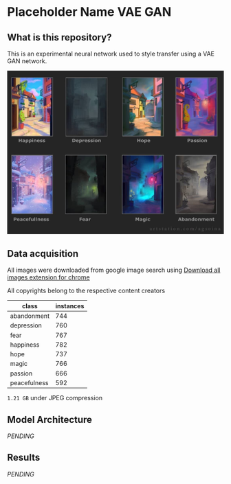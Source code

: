 # Placeholder Name VAE GAN

## What is this repository?

This is an experimental neural network used to style transfer using a VAE GAN network.

![target.jpg](./readme-images/target.jpg)

## Data acquisition

All images were downloaded from google image search using [Download all images extension for chrome](https://chrome.google.com/webstore/detail/download-all-images/ifipmflagepipjokmbdecpmjbibjnakm?hl=en)

All copyrights belong to the respective content creators

|class| instances |
|------|--------------|
|abandonment |744|
|depression |760|
|fear| 767|
|happiness |782|
|hope|737|
|magic |766|
|passion |666|
|peacefulness |592|

`1.21 GB` under JPEG compression

## Model Architecture

*PENDING*

## Results

*PENDING*